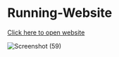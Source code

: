 # Running-Website


[Click here to open website](https://alsami-ansari.github.io/Running-Website/)



![Screenshot (59)](https://github.com/user-attachments/assets/a91460c8-d573-4d62-b48f-3665a2173fa8)

